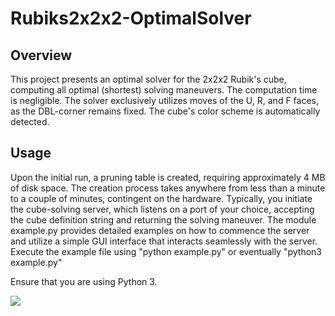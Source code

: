# Rubiks2x2x2-OptimalSolver
## Overview
This project presents an optimal solver for the 2x2x2 Rubik's cube, computing all optimal (shortest) solving maneuvers. The computation time is negligible. The solver exclusively utilizes moves of the U, R, and F faces, as the DBL-corner remains fixed. The cube's color scheme is automatically detected.   
## Usage
Upon the initial run, a pruning table is created, requiring approximately 4 MB of disk space. The creation process takes anywhere from less than a minute to a couple of minutes, contingent on the hardware. Typically, you initiate the cube-solving server, which listens on a port of your choice, accepting the cube definition string and returning the solving maneuver. The module example.py provides detailed examples on how to commence the server and utilize a simple GUI interface that interacts seamlessly with the server.   
Execute the example file using "python example.py" or eventually "python3 example.py"

Ensure that you are using Python 3.

![](gui_client.jpg "")


